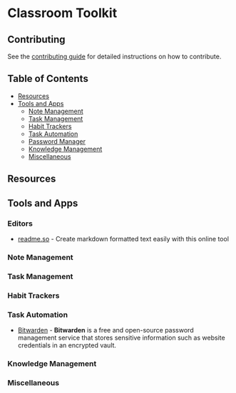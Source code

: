 # Classroom Toolkit

## Contributing

See the [contributing guide](CONTRIBUTING.md) for detailed instructions on how to contribute.

## Table of Contents

- [Resources](#resources)
- [Tools and Apps](#tools-and-apps)
  - [Note Management](#note-management)
  - [Task Management](#task-management)
  - [Habit Trackers](#habit-trackers)
  - [Task Automation](#task-automation)
  - [Password Manager](#password-manager)
  - [Knowledge Management](#knowledge-management)
  - [Miscellaneous](#miscellaneous)

## Resources

## Tools and Apps

### Editors

- [readme.so](https://readme.so/editor) - Create markdown formatted text easily with this online tool

### Note Management

### Task Management

### Habit Trackers

### Task Automation

- [Bitwarden](https://bitwarden.com/) - **Bitwarden** is a free and open-source password management service that stores sensitive information such as website credentials in an encrypted vault.

### Knowledge Management

### Miscellaneous
 
